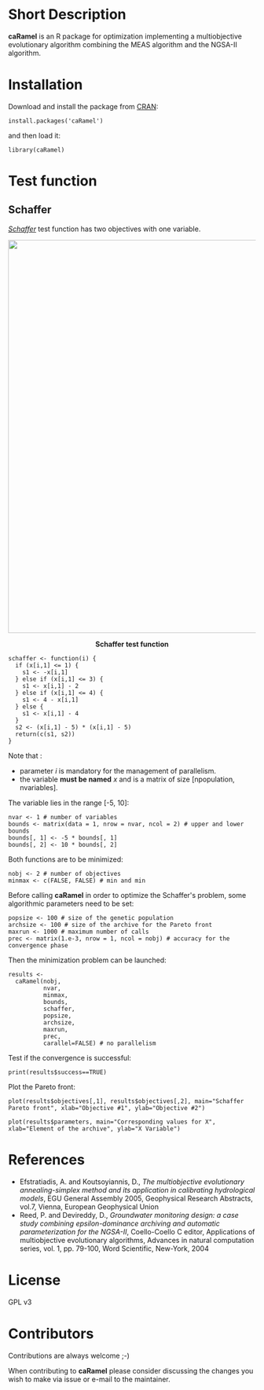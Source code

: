 # Short Description

**caRamel** is an R package for optimization implementing a multiobjective evolutionary algorithm combining the MEAS algorithm and the NGSA-II algorithm.

# Installation 
Download and install the package from [CRAN](https://cran.r-project.org/package=caRamel):

```{r caRa}
install.packages('caRamel')
```

and then load it:
```{r caRa}
library(caRamel)
```

# Test function

## Schaffer

[*Schaffer*](https://en.wikipedia.org/wiki/File:Schaffer_function_2_-_multi-objective.pdf) test function has two objectives with one variable.

<p align="center">
  <img src="./vignettes/Schaffer.png" width="800"/>
</p>
<p align="center">
   <b>Schaffer test function</b> 
</p>


```{r schaffer}
schaffer <- function(i) {
  if (x[i,1] <= 1) {
    s1 <- -x[i,1]
  } else if (x[i,1] <= 3) {
    s1 <- x[i,1] - 2
  } else if (x[i,1] <= 4) {
    s1 <- 4 - x[i,1]
  } else {
    s1 <- x[i,1] - 4
  }
  s2 <- (x[i,1] - 5) * (x[i,1] - 5)
  return(c(s1, s2))
}
```

Note that :

* parameter _i_ is mandatory for the management of parallelism.
* the variable __must be named__ _x_ and is a matrix of size [npopulation, nvariables].

The variable lies in the range [-5, 10]:

```{r schaffer_variable}
nvar <- 1 # number of variables
bounds <- matrix(data = 1, nrow = nvar, ncol = 2) # upper and lower bounds
bounds[, 1] <- -5 * bounds[, 1]
bounds[, 2] <- 10 * bounds[, 2]
```

Both functions are to be minimized:

```{r schaffer_objectives}
nobj <- 2 # number of objectives
minmax <- c(FALSE, FALSE) # min and min
```

Before calling **caRamel** in order to optimize the Schaffer's problem, some algorithmic parameters need to be set:

```{r schaffer_param}
popsize <- 100 # size of the genetic population
archsize <- 100 # size of the archive for the Pareto front
maxrun <- 1000 # maximum number of calls
prec <- matrix(1.e-3, nrow = 1, ncol = nobj) # accuracy for the convergence phase
```

Then the minimization problem can be launched:

```{r schaffer_launch, fig.show="hide", results="hide"}
results <-
  caRamel(nobj,
          nvar,
          minmax,
          bounds,
          schaffer,
          popsize,
          archsize,
          maxrun,
          prec,
          carallel=FALSE) # no parallelism
```

Test if the convergence is successful:

```{r schaffer_OK}
print(results$success==TRUE)
```

Plot the Pareto front:

```{r schaffer_plot1}
plot(results$objectives[,1], results$objectives[,2], main="Schaffer Pareto front", xlab="Objective #1", ylab="Objective #2")
```

```{r schaffer_plot2}
plot(results$parameters, main="Corresponding values for X", xlab="Element of the archive", ylab="X Variable")
```

# References

* Efstratiadis, A. and Koutsoyiannis, D., _The multiobjective evolutionary annealing-simplex method and its application in calibrating hydrological models_, EGU General Assembly 2005, Geophysical Research Abstracts, vol.7, Vienna, European Geophysical Union
* Reed, P. and Devireddy, D., _Groundwater monitoring design: a case study combining epsilon-dominance archiving and automatic parameterization for the NGSA-II_, Coello-Coello C editor, Applications of multiobjective evolutionary algorithms, Advances in natural computation series, vol. 1, pp. 79-100, Word Scientific, New-York, 2004

# License
GPL v3

# Contributors

Contributions are always welcome ;-)

When contributing to **caRamel** please consider discussing the changes you wish to make via issue or e-mail to the maintainer.
